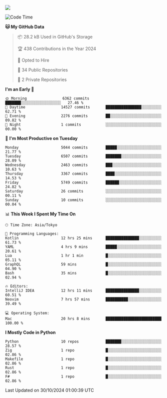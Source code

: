 ![](https://komarev.com/ghpvc/?username=kitagawa-hr)

<!--START_SECTION:waka-->
![Code Time](http://img.shields.io/badge/Code%20Time-1%2C159%20hrs%2017%20mins-blue)

**🐱 My GitHub Data** 

> 📦 28.2 kB Used in GitHub's Storage 
 > 
> 🏆 438 Contributions in the Year 2024
 > 
> 💼 Opted to Hire
 > 
> 📜 34 Public Repositories 
 > 
> 🔑 2 Private Repositories 
 > 
**I'm an Early 🐤** 

```text
🌞 Morning                6362 commits        ███████░░░░░░░░░░░░░░░░░░   27.46 % 
🌆 Daytime                14527 commits       ████████████████░░░░░░░░░   62.71 % 
🌃 Evening                2276 commits        ██░░░░░░░░░░░░░░░░░░░░░░░   09.82 % 
🌙 Night                  1 commits           ░░░░░░░░░░░░░░░░░░░░░░░░░   00.00 % 
```
📅 **I'm Most Productive on Tuesday** 

```text
Monday                   5044 commits        █████░░░░░░░░░░░░░░░░░░░░   21.77 % 
Tuesday                  6507 commits        ███████░░░░░░░░░░░░░░░░░░   28.09 % 
Wednesday                2463 commits        ███░░░░░░░░░░░░░░░░░░░░░░   10.63 % 
Thursday                 3367 commits        ████░░░░░░░░░░░░░░░░░░░░░   14.53 % 
Friday                   5749 commits        ██████░░░░░░░░░░░░░░░░░░░   24.82 % 
Saturday                 26 commits          ░░░░░░░░░░░░░░░░░░░░░░░░░   00.11 % 
Sunday                   10 commits          ░░░░░░░░░░░░░░░░░░░░░░░░░   00.04 % 
```


📊 **This Week I Spent My Time On** 

```text
🕑︎ Time Zone: Asia/Tokyo

💬 Programming Languages: 
Kotlin                   12 hrs 25 mins      ███████████████░░░░░░░░░░   61.73 % 
YAML                     4 hrs 9 mins        █████░░░░░░░░░░░░░░░░░░░░   20.61 % 
Lua                      1 hr 1 min          █░░░░░░░░░░░░░░░░░░░░░░░░   05.11 % 
GraphQL                  59 mins             █░░░░░░░░░░░░░░░░░░░░░░░░   04.90 % 
Bash                     35 mins             █░░░░░░░░░░░░░░░░░░░░░░░░   02.94 % 

🔥 Editors: 
IntelliJ IDEA            12 hrs 11 mins      ███████████████░░░░░░░░░░   60.51 % 
Neovim                   7 hrs 57 mins       ██████████░░░░░░░░░░░░░░░   39.49 % 

💻 Operating System: 
Mac                      20 hrs 8 mins       █████████████████████████   100.00 % 
```

**I Mostly Code in Python** 

```text
Python                   10 repos            ███████░░░░░░░░░░░░░░░░░░   28.57 % 
Zig                      1 repo              █░░░░░░░░░░░░░░░░░░░░░░░░   02.86 % 
Makefile                 1 repo              █░░░░░░░░░░░░░░░░░░░░░░░░   02.86 % 
Rust                     1 repo              █░░░░░░░░░░░░░░░░░░░░░░░░   02.86 % 
F#                       1 repo              █░░░░░░░░░░░░░░░░░░░░░░░░   02.86 % 
```




 Last Updated on 30/10/2024 01:00:39 UTC
<!--END_SECTION:waka-->
